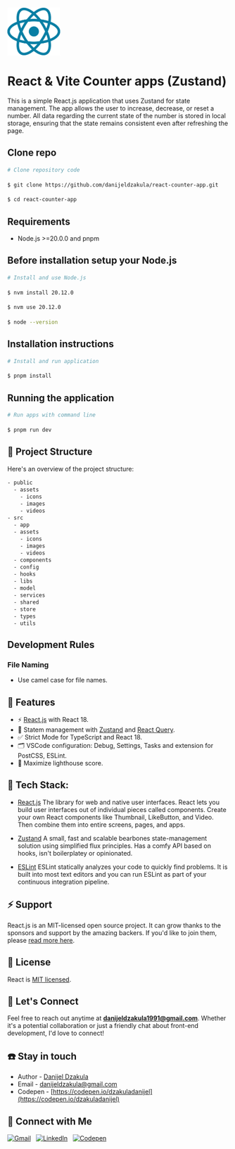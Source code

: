<p align="left">
    <a href="https://react.dev/" target="_blank">
        <img src="https://raw.githubusercontent.com/danijeldzakula/readme-logo-source/30e73ba8e5b45a943008018fa97c5a582270ba92/public/assets/images/logo_light.svg" width="120" alt="ReactJs Logo" />
    </a>
</p>

# React & Vite Counter apps (Zustand)

This is a simple React.js application that uses Zustand for state management. The app allows the user to increase, decrease, or reset a number. All data regarding the current state of the number is stored in local storage, ensuring that the state remains consistent even after refreshing the page.

## Clone repo

```bash 
# Clone repository code 

$ git clone https://github.com/danijeldzakula/react-counter-app.git

$ cd react-counter-app
```

## Requirements
 - Node.js >=20.0.0 and pnpm

## Before installation setup your Node.js

```bash
# Install and use Node.js

$ nvm install 20.12.0

$ nvm use 20.12.0

$ node --version
```

## Installation instructions

```bash
# Install and run application 

$ pnpm install
```

## Running the application

```bash
# Run apps with command line 

$ pnpm run dev
```

## 🧱 Project Structure

Here's an overview of the project structure:

```plaintext
- public
  - assets
    - icons
    - images
    - videos
- src
  - app
  - assets
    - icons
    - images
    - videos
  - components
  - config
  - hooks
  - libs
  - model
  - services
  - shared
  - store
  - types 
  - utils
```

## Development Rules

### File Naming

- Use camel case for file names.

## 🚀 Features 

- ⚡ [React.js](https://react.dev/) with React 18.
- 🧰 Statem management with [Zustand](https://zustand-demo.pmnd.rs/) and [React Query](https://tanstack.com/query/latest/).
- ✅ Strict Mode for TypeScript and React 18.
- 🗂 VSCode configuration: Debug, Settings, Tasks and extension for PostCSS, ESLint.
- 💯 Maximize lighthouse score.

## 📡 Tech Stack:

- [React.js](https://react.dev/) The library for web and native user interfaces. React lets you build user interfaces out of individual pieces called components. Create your own React components like Thumbnail, LikeButton, and Video. Then combine them into entire screens, pages, and apps.

- [Zustand](https://zustand-demo.pmnd.rs/) A small, fast and scalable bearbones state-management solution using simplified flux principles. Has a comfy API based on hooks, isn't boilerplatey or opinionated.

- [ESLint](https://eslint.org/) ESLint statically analyzes your code to quickly find problems. It is built into most text editors and you can run ESLint as part of your continuous integration pipeline.

## ⚡ Support

React.js is an MIT-licensed open source project. It can grow thanks to the sponsors and support by the amazing backers. If you'd like to join them, please [read more here](https://legacy.reactjs.org/community/support.html).

## 🪪 License

React is [MIT licensed](https://github.com/facebook/react/blob/main/LICENSE).


## 📩 Let's Connect

Feel free to reach out anytime at **danijeldzakula1991@gmail.com**. Whether it's a potential collaboration or just a friendly chat about front-end development, I'd love to connect!

## ☎️ Stay in touch

- Author - [Danijel Dzakula](https://rs.linkedin.com/in/danijel-dzakula-227530128)
- Email - [danijeldzakula@gmail.com](danijeldzakula1991@gmail.com)
- Codepen - [https://codepen.io/dzakuladanijel](https://codepen.io/dzakuladanijel)

## 🤙 Connect with Me

<p align="left">
  <a target="_blank" href="mailto:danijeldzakula1991@gmail.com"><img src="https://img.shields.io/badge/Gmail-danijeldzakula1991@gmail.com-D14836?style=flat-square&logo=Gmail&logoColor=white" alt="Gmail"></a>&nbsp;&nbsp;
  <a target="_blank" href="https://www.linkedin.com/in/danijel-dzakula-227530128/" target="_blank"><img src="https://img.shields.io/badge/LinkedIn-Danijel%20Dzakula-0077B5?style=flat-square&logo=Linkedin&logoColor=white" alt="LinkedIn"></a>&nbsp;&nbsp;
  <a target="_blank" href="https://codepen.io/dzakuladanijel" target="_blank"><img src="https://img.shields.io/badge/Codepen-Danijel%20Dzakula-000?style=flat-square&logo=Codepen&logoColor=white" alt="Codepen"></a>&nbsp;&nbsp;  
</p>